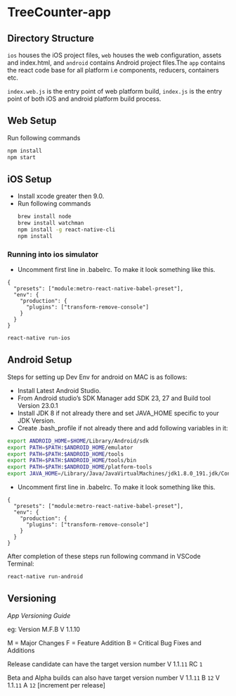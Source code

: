# TreeCounter-app

## Directory Structure

`ios` houses the iOS project files, `web` houses the web configuration, assets and index.html, and `android` contains Android project files.The `app` contains the react code base for all platform i.e components, reducers, containers etc.

`index.web.js` is the entry point of web platform build, `index.js` is the entry point of both iOS and android platform build process.

## Web Setup

Run following commands

```bash
npm install
npm start
```

## iOS Setup

* Install xcode greater then 9.0.
* Run following commands
  ```bash
  brew install node
  brew install watchman
  npm install -g react-native-cli
  npm install
  ```

### Running into ios simulator

* Uncomment first line in .babelrc.
To make it look something like this.

```
{
  "presets": ["module:metro-react-native-babel-preset"],
  "env": {
    "production": {
      "plugins": ["transform-remove-console"]
    }
  }
}
```

```bash
react-native run-ios
```

## Android Setup

Steps for setting up Dev Env for android on MAC is as follows:

* Install Latest Android Studio.
* From Android studio’s SDK Manager add SDK 23, 27 and Build tool Version 23.0.1
* Install JDK 8 if not already there and set JAVA_HOME specific to your JDK Version.
* Create .bash_profile if not already there and add following variables in it:

```bash
export ANDROID_HOME=$HOME/Library/Android/sdk
export PATH=$PATH:$ANDROID_HOME/emulator
export PATH=$PATH:$ANDROID_HOME/tools
export PATH=$PATH:$ANDROID_HOME/tools/bin
export PATH=$PATH:$ANDROID_HOME/platform-tools
export JAVA_HOME=/Library/Java/JavaVirtualMachines/jdk1.8.0_191.jdk/Contents/Home
```
* Uncomment first line in .babelrc.
To make it look something like this.

```
{
  "presets": ["module:metro-react-native-babel-preset"],
  "env": {
    "production": {
      "plugins": ["transform-remove-console"]
    }
  }
}
```

After completion of these steps run following command in VSCode Terminal:

```bash
react-native run-android
```

## Versioning

*App Versioning Guide*

eg: Version M.F.B
V 1.1.10

M = Major Changes
F = Feature Addition
B = Critical Bug Fixes and Additions

Release candidate can have the target version number
V 1.1.`11` RC `1`

Beta and Alpha builds can also have target version number
V 1.1.`11` B `12`
V 1.1.`11` A `12` [increment per release]
